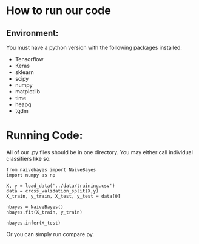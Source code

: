 # How to run our code

## Environment:
You must have a python version with the following packages installed:
- Tensorflow
- Keras
- sklearn
- scipy
- numpy
- matplotlib
- time
- heapq
- tqdm

# Running Code:
All of our .py files should be in one directory.  You may either call individual classifiers like so:

```
from naivebayes import NaiveBayes
import numpy as np

X, y = load_data('../data/training.csv')
data = cross_validation_split(X,y)
X_train, y_train, X_test, y_test = data[0]

nbayes = NaiveBayes()
nbayes.fit(X_train, y_train)

nbayes.infer(X_test)
```

Or you can simply run compare.py.
